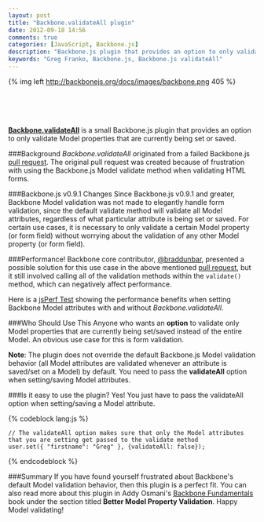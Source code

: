 ```yaml
---
layout: post
title: "Backbone.validateAll plugin"
date: 2012-09-18 14:56
comments: true
categories: [JavaScript, Backbone.js]
description: "Backbone.js plugin that provides an option to only validate Model properties that are currently being set or saved"
keywords: "Greg Franko, Backbone.js, Backbone.js validateAll" 
---
```


{% img left http://backbonejs.org/docs/images/backbone.png 405 %}
<br /><br /><br /><br /><br />

**[Backbone.validateAll](https://github.com/gfranko/Backbone.validateAll)** is a small Backbone.js plugin that provides an option to only validate Model properties that are currently being set or saved.

###Background
_Backbone.validateAll_ originated from a failed Backbone.js [pull request](https://github.com/documentcloud/backbone/pull/1595).  The original pull request was created because of frustration with using the Backbone.js Model validate method when validating HTML forms.

###Backbone.js v0.9.1 Changes
Since Backbone.js v0.9.1 and greater, Backbone Model validation was not made to elegantly handle form validation, since the default validate method will validate all Model attributes, regardless of what particular attribute is being set or saved. For certain use cases, it is necessary to only validate a certain Model property (or form field) without worrying about the validation of any other Model property (or form field).

###Performance!
Backbone core contributor, [@braddunbar](https://github.com/braddunbar), presented a possible solution for this use case in the above mentioned [pull request](https://github.com/documentcloud/backbone/pull/1595), but it still involved calling all of the validation methods within the `validate()` method, which can negatively affect performance.

Here is a [jsPerf Test](http://jsperf.com/backbone-validateall) showing the performance benefits when setting Backbone Model attributes with and without _Backbone.validateAll_.

<!-- more -->

###Who Should Use This
Anyone who wants an **option** to validate only Model properties that are currently being set/saved instead of the entire Model.  An obvious use case for this is form validation.

**Note**: The plugin does not override the default Backbone.js Model validation behavior (all Model attributes are validated whenever an attribute is saved/set on a Model) by default.  You need to pass the **validateAll** option when setting/saving Model attributes.

###Is it easy to use the plugin?
Yes!  You just have to pass the validateAll option when setting/saving a Model attribute.

{% codeblock lang:js %}

    // The validateAll option makes sure that only the Model attributes that you are setting get passed to the validate method
    user.set({ "firstname": "Greg" }, {validateAll: false});

{% endcodeblock %}

###Summary
If you have found yourself frustrated about Backbone's default Model validation behavior, then this plugin is a perfect fit.  You can also read more about this plugin in Addy Osmani's [Backbone Fundamentals](http://addyosmani.github.com/backbone-fundamentals/) book under the section titled **Better Model Property Validation**.  Happy Model validating!
